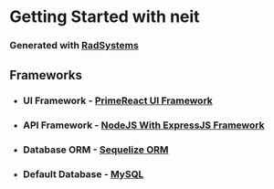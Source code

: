 # Getting Started with neit

### Generated with [RadSystems](https://radsystems.io)

## Frameworks

- ### UI Framework - [PrimeReact UI Framework](https://primefaces.org/primevue)
- ### API Framework - [NodeJS With ExpressJS Framework](https://expressjs.com)
- ### Database ORM - [Sequelize ORM](https://sequelize.org/)
- ### Default Database - [MySQL](https://www.mysql.com/)
